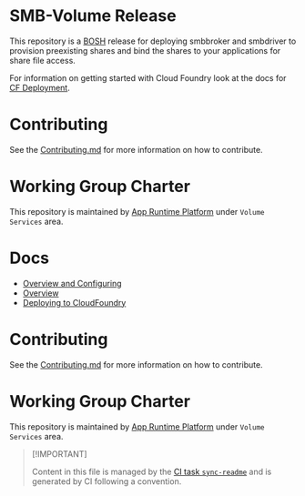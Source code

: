 # SMB-Volume Release

This repository is a [BOSH](https://github.com/cloudfoundry/bosh)
release for deploying smbbroker and smbdriver to provision preexisting
shares and bind the shares to your applications for share file access.

For information on getting started with Cloud Foundry look at the docs
for [CF Deployment](https://github.com/cloudfoundry/cf-deployment).

# Contributing

See the [Contributing.md](./.github/CONTRIBUTING.md) for more
information on how to contribute.

# Working Group Charter

This repository is maintained by [App Runtime
Platform](https://github.com/cloudfoundry/community/blob/main/toc/working-groups/app-runtime-platform.md)
under `Volume Services` area.

# Docs

-   [Overview and Configuring](./docs/01-configuring.md)
-   [Overview](./docs/01-overview.md)
-   [Deploying to
    CloudFoundry](./docs/02-deploying-smb-volume-service.md)

# Contributing

See the [Contributing.md](./.github/CONTRIBUTING.md) for more
information on how to contribute.

# Working Group Charter

This repository is maintained by [App Runtime
Platform](https://github.com/cloudfoundry/community/blob/main/toc/working-groups/app-runtime-platform.md)
under `Volume Services` area.

> \[!IMPORTANT\]
>
> Content in this file is managed by the [CI task
> `sync-readme`](https://github.com/cloudfoundry/wg-app-platform-runtime-ci/blob/main/shared/tasks/sync-readme/metadata.yml)
> and is generated by CI following a convention.
